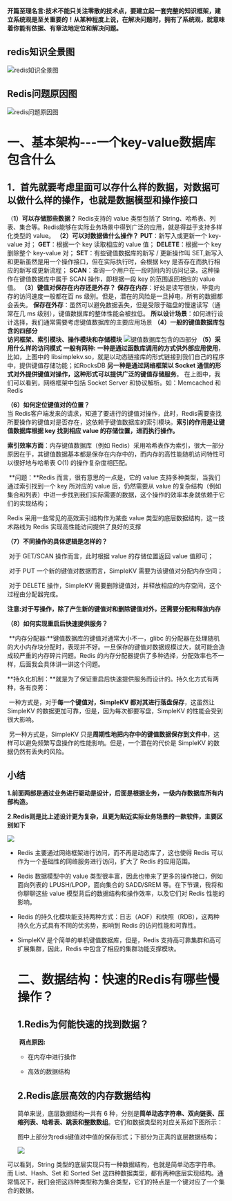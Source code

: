 **开篇至理名言:技术不能只关注零散的技术点，要建立起一套完整的知识框架，建立系统观是至关重要的！从某种程度上说，在解决问题时，拥有了系统观，就意味着你能有依据、有章法地定位和解决问题。**

## redis知识全景图

![redis知识全景图](https://gitee.com/wade_home/geek-xiaomage-note/raw/main/%E5%85%B6%E4%BB%96%E7%AC%94%E8%AE%B0/redis%E5%85%AC%E5%BC%80%E8%AF%BE%E7%AC%94%E8%AE%B0/img/redis%E7%9F%A5%E8%AF%86%E5%85%A8%E6%99%AF%E5%9B%BE.jpg)

## Redis问题原因图

![redis问题原因图](https://gitee.com/wade_home/geek-xiaomage-note/raw/main/其他笔记/redis公开课笔记/img/redis问题原因图.jpeg)



# 一、基本架构---一个key-value数据库包含什么
## 1．首先就要考虑里面可以存什么样的数据，对数据可以做什么样的操作，也就是数据模型和操作接口
（**1）可以存储那些数据？**
	Redis支持的 value 类型包括了 String、哈希表、列表、集合等。Redis能够在实际业务场景中得到广泛的应用，就是得益于支持多样化类型的 value。
**（2）可以对数据做什么操作？**
	**PUT**：新写入或更新一个 key-value 对；
	**GET**：根据一个 key 读取相应的 value 值；
	**DELETE**：根据一个 key 删除整个 key-value 对；
	**SET**：有些键值数据库的新写 / 更新操作叫 SET,新写入和更新虽然是用一个操作接口，但在实际执行时，会根据 key 是否存在而执行相应的新写或更新流程；
	**SCAN**：查询一个用户在一段时间内的访问记录。这种操作在键值数据库中属于 SCAN 操作，即根据一段 key 的范围返回相应的 value 值。
**（3）键值对保存在内存还是外存？**
	**保存在内存**：好处是读写很快，毕竟内存的访问速度一般都在百 ns 级别。但是，潜在的风险是一旦掉电，所有的数据都会丢失。
	**保存在外存**：虽然可以避免数据丢失，但是受限于磁盘的慢速读写（通常在几 ms 级别），键值数据库的整体性能会被拉低。
	**所以设计场景**：如何进行设计选择，我们通常需要考虑键值数据库的主要应用场景
**（4）一般的键值数据库包含的四部分**	
	**访问框架、索引模块、操作模块和存储模块**
	![键值数据库包含的四部分](https://gitee.com/wade_home/geek-xiaomage-note/raw/main/其他笔记/redis公开课笔记/img/键值数据库包含组件.jpg)
**（5）采用什么样的访问模式**
	**一般有两种:**
		**一种是通过函数库调用的方式供外部应用使用**，比如，上图中的 libsimplekv.so，就是以动态链接库的形式链接到我们自己的程序中，提供键值存储功能；如RocksDB
		**另一种是通过网络框架以 Socket 通信的形式对外提供键值对操作，这种形式可以提供广泛的键值存储服务**。
		在上图中，我们可以看到，网络框架中包括 Socket Server 和协议解析。如：Memcached 和 Redis

**（6）如何定位键值对的位置？**	
	当 Redis客户端发来的请求，知道了要进行的键值对操作，此时，Redis需要查找所要操作的键值对是否存在，这依赖于键值数据库的索引模块。**索引的作用是让键值数据库根据 key 找到相应 value 的存储位置，进而执行操作。**

   **索引效率方面**：内存键值数据库（例如 Redis）采用哈希表作为索引，很大一部分原因在于，其键值数据基本都是保存在内存中的，而内存的高性能随机访问特性可以很好地与哈希表 O(1) 的操作复杂度相匹配。

​	**问题：**Redis 而言，很有意思的一点是，它的 value 支持多种类型，当我们通过索引找到一个 key 所对应的 value 后，仍然需要从 value 的复杂结构（例如集合和列表）中进一步找到我们实际需要的数据，这个操作的效率本身就依赖于它们的实现结构；

Redis 采用一些常见的高效索引结构作为某些 value 类型的底层数据结构，这一技术路线为 Redis 实现高性能访问提供了良好的支撑

**（7）不同操作的具体逻辑是怎样的？**

​	对于 GET/SCAN 操作而言，此时根据 value 的存储位置返回 value 值即可；

​	对于 PUT 一个新的键值对数据而言，SimpleKV 需要为该键值对分配内存空间；

​	对于 DELETE 操作，SimpleKV 需要删除键值对，并释放相应的内存空间，这个过程由分配器完成。

​	**注意:对于写操作，除了产生新的键值对和删除键值对外，还需要分配和释放内存**

**（8）如何实现重启后快速提供服务？**

​	**内存分配器:**键值数据库的键值对通常大小不一，glibc 的分配器在处理随机的大小内存块分配时，表现并不好。一旦保存的键值对数据规模过大，就可能会造成较严重的内存碎片问题。Redis 的内存分配器提供了多种选择，分配效率也不一样，后面我会具体讲一讲这个问题。

​	**持久化机制：**就是为了保证重启后快速提供服务而设计的。持久化方式有两种，各有良莠：

​		一种方式是，对于**每一个键值对，SimpleKV 都对其进行落盘保存**，这虽然让 SimpleKV 的数据更加可靠，但是，因为每次都要写盘，SimpleKV 的性能会受到很大影响。

​		另一种方式是，SimpleKV 只是**周期性地把内存中的键值数据保存到文件中**，这样可以避免频繁写盘操作的性能影响。但是，一个潜在的代价是 SimpleKV 的数据仍然有丢失的风险。

## 小结

**1.前面两部是通过业务进行驱动是设计，后面是根据业务，一级内存数据库所有内部构造。**

**2.Redis则是比上述设计更为复杂，且更为贴近实际业务场景的一款软件，主要区别如下**

![](https://gitee.com/wade_home/geek-xiaomage-note/raw/main/其他笔记/redis公开课笔记/img/SimpleKV和Redis的区别.jpg)

* Redis 主要通过网络框架进行访问，而不再是动态库了，这也使得 Redis 可以作为一个基础性的网络服务进行访问，扩大了 Redis 的应用范围。

* Redis 数据模型中的 value 类型很丰富，因此也带来了更多的操作接口，例如面向列表的 LPUSH/LPOP，面向集合的 SADD/SREM 等。在下节课，我将和你聊聊这些 value 模型背后的数据结构和操作效率，以及它们对 Redis 性能的影响。

* Redis 的持久化模块能支持两种方式：日志（AOF）和快照（RDB），这两种持久化方式具有不同的优劣势，影响到 Redis 的访问性能和可靠性。

* SimpleKV 是个简单的单机键值数据库，但是，Redis 支持高可靠集群和高可扩展集群，因此，Redis 中包含了相应的集群功能支撑模块。

  # 二、数据结构：快速的Redis有哪些慢操作？

  ## 1.Redis为何能快速的找到数据？

  ​	**两点原因:** 

  *  在内存中进行操作 

  * 高效的数据结构

  ## 2.Redis底层高效的内存数据结构

  简单来说，底层数据结构一共有 6 种，分别是**简单动态字符串、双向链表、压缩列表、哈希表、跳表和整数数组**。它们和数据类型的对应关系如下图所示：

  图中上部分为redis键值对中值的保存形式；下部分为正真的底层数据结构；

  ![](https://gitee.com/wade_home/geek-xiaomage-note/raw/main/其他笔记/redis公开课笔记/img/redis底层数据结构.jpg)

可以看到，String 类型的底层实现只有一种数据结构，也就是简单动态字符串。而 List、Hash、Set 和 Sorted Set 这四种数据类型，都有两种底层实现结构。通常情况下，我们会把这四种类型称为集合类型，它们的特点是一个键对应了一个集合的数据。